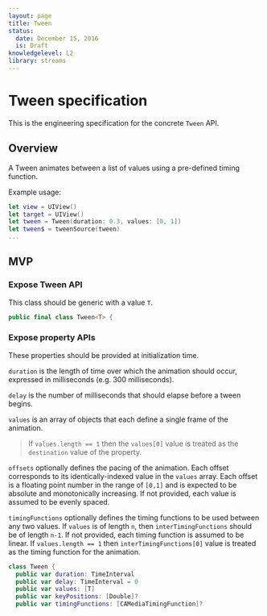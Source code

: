 ```yaml
---
layout: page
title: Tween
status:
  date: December 15, 2016
  is: Draft
knowledgelevel: L2
library: streams
---
```


# Tween specification

This is the engineering specification for the concrete `Tween` API.

## Overview

A Tween animates between a list of values using a pre-defined timing function.

Example usage:

```swift
let view = UIView()
let target = UIView()
let tween = Tween(duration: 0.3, values: [0, 1])
let tween$ = tweenSource(tween)
...
```

## MVP

### Expose Tween API

This class should be generic with a value `T`.

```swift
public final class Tween<T> {
```

### Expose property APIs

These properties should be provided at initialization time.

`duration` is the length of time over which the animation should occur, expressed in milliseconds (e.g. 300 milliseconds).

`delay` is the number of milliseconds that should elapse before a tween begins.

`values` is an array of objects that each define a single frame of the animation.

> If `values.length == 1` then the `values[0]` value is treated as the `destination` value of the property.

`offsets` optionally defines the pacing of the animation. Each offset corresponds to its identically-indexed value in the `values` array. Each offset is a floating point number in the range of `[0,1]` and is expected to be absolute and monotonically increasing. If not provided, each value is assumed to be evenly spaced.

`timingFunctions` optionally defines the timing functions to be used between any two values. If `values` is of length `n`, then `interTimingFunctions` should be of length `n-1`. If not provided, each timing function is assumed to be linear. If `values.length == 1` then `interTimingFunctions[0]` value is treated as the timing function for the animation.

```swift
class Tween {
  public var duration: TimeInterval
  public var delay: TimeInterval = 0
  public var values: [T]
  public var keyPositions: [Double]?
  public var timingFunctions: [CAMediaTimingFunction]?
```
